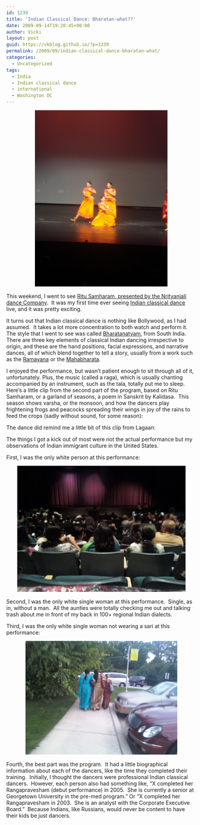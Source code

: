 ```yaml
---
id: 1239
title: 'Indian Classical Dance: Bharatan-what??'
date: 2009-09-14T19:20:45+00:00
author: Vicki
layout: post
guid: https://vkblog.github.io/?p=1239
permalink: /2009/09/indian-classical-dance-bharatan-what/
categories:
  - Uncategorized
tags:
  - India
  - Indian classical dance
  - international
  - Washington DC
---
```

<p style="text-align: center;">
  <a href="https://raw.githubusercontent.com/vkblog/vkblog.github.io/master/public/img/2009/09/DSC02616.JPG"><img class="aligncenter size-full wp-image-1241" title="DSC02616" src="https://raw.githubusercontent.com/vkblog/vkblog.github.io/master/public/img/2009/09/DSC02616.JPG" alt="DSC02616" width="352" height="467" /></a>
</p>

This weekend, I went to see [Ritu Samharam, presented by the Nrityanjali dance Company](http://dcist.com/2009/09/dcist_preview_nrityanjalis_ritu_sam.php).  It was my first time ever seeing [Indian classical dance](http://en.wikipedia.org/wiki/Indian_classical_dance) live, and it was pretty exciting.

<p style="text-align: left;">
  It turns out that Indian classical dance is nothing like Bollywood, as I had assumed.  It takes a lot more concentration to both watch and perform it. The style that I went to see was called <a href="http://chandrakantha.com/articles/indian_music/nritya/bharat_natyam.html">Bharatanatyam</a>, from South India.  There are three key elements of classical Indian dancing irrespective to origin, and these are the hand positions, facial expressions, and narrative dances, all of which blend together to tell a story, usually from a work such as the <a href="http://en.wikipedia.org/wiki/Ramayana">Ramayana</a> or the <a href="http://en.wikipedia.org/wiki/Mahabharata">Mahabharata</a>.
</p>

<p style="text-align: left;">
  I enjoyed the performance, but wasn&#8217;t patient enough to sit through all of it, unfortunately. Plus, the music (called a raga), which is usually chanting accompanied by an instrument, such as the tala, totally put me to sleep.    Here&#8217;s a little clip from the second part of the program, based on Ritu Samharam, or a garland of seasons, a poem in Sanskrit by Kalidasa.  This season shows varsha, or the monsoon, and how the dancers play frightening frogs and peacocks spreading their wings in joy of the rains to feed the crops (sadly without sound, for some reason):
</p>



The dance did remind me a little bit of this clip from Lagaan:
  


The things I got a kick out of most were not the actual performance but my observations of Indian immigrant culture in the United States.

First, I was the only white person at this performance:

<p style="text-align: center;">
  <a href="https://raw.githubusercontent.com/vkblog/vkblog.github.io/master/public/img/2009/09/0912091858.jpg"><img class="aligncenter size-full wp-image-1246" title="0912091858" src="https://raw.githubusercontent.com/vkblog/vkblog.github.io/master/public/img/2009/09/0912091858.jpg" alt="0912091858" width="447" height="334" /></a>
</p>

<p style="text-align: left;">
  Second, I was the only white single woman at this performance.  Single, as in, without a man.  All the aunties were totally checking me out and talking trash about me in front of my back in 100+ regional Indian dialects.
</p>

<p style="text-align: left;">
  Third, I was the only white single woman not wearing a sari at this performance:
</p>

<p style="text-align: center;">
  <a href="https://raw.githubusercontent.com/vkblog/vkblog.github.io/master/public/img/2009/09/0912091845.jpg"><img class="aligncenter size-full wp-image-1247" title="0912091845" src="https://raw.githubusercontent.com/vkblog/vkblog.github.io/master/public/img/2009/09/0912091845.jpg" alt="0912091845" width="403" height="301" /></a>
</p>

<p style="text-align: left;">
  Fourth, the best part was the program.  It had a little biographical information about each of the dancers, like the time they completed their training.  Initially, I thought the dancers were professional Indian classical dancers.  However, each person also had something like, &#8220;X completed her Rangapravesham (debut performance) in 2005.  She is currently a senior at Georgetown University in the pre-med program.&#8221; Or &#8220;X completed her Rangapravesham in 2003.  She is an analyst with the Corporate Executive Board.&#8221;  Because Indians, like Russians, would never be content to have their kids be just dancers.
</p>

<p style="text-align: left;">
